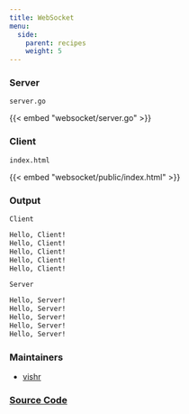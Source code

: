 ```yaml
---
title: WebSocket
menu:
  side:
    parent: recipes
    weight: 5
---
```


### Server

`server.go`

{{< embed "websocket/server.go" >}}

### Client

`index.html`

{{< embed "websocket/public/index.html" >}}

### Output

`Client`

```sh
Hello, Client!
Hello, Client!
Hello, Client!
Hello, Client!
Hello, Client!
```

`Server`

```sh
Hello, Server!
Hello, Server!
Hello, Server!
Hello, Server!
Hello, Server!
```

### Maintainers

- [vishr](https://github.com/vishr)

### [Source Code](https://github.com/vishr/echo-recipes/blob/master/v2/websocket)
